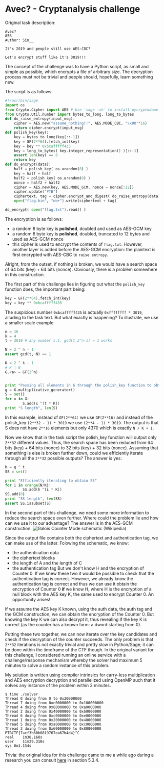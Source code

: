 # Avec? - Cryptanalysis challenge

Original task description:
```
Avec?
856
Author: Sin__

It's 2019 and people still use AES-CBC?

Let's encrypt stuff like it's 3019!!!
```

The concept of the challenge was to have a Python script, as small and simple as
possible, which encrypts a file of arbitrary size. The decryption process must
not be trivial and people should, hopefully, learn something new.

The script is as follows:
```python
#!/usr/bin/sage
import os
from Crypto.Cipher import AES # Use `sage -sh` to install pycryptodome for AES.MODE.GCM
from Crypto.Util.number import bytes_to_long, long_to_bytes
def do_raise_entropy(input_msg):
	cipher = AES.new("assume_nothing!!", AES.MODE_CBC, "\x00"*16)
	return cipher.encrypt(input_msg)
def polish_key(key):
	key = bytes_to_long(key[::-1])
	key = GF(2**64).fetch_int(key)
	key = key ** 0xbcafffff435
	key = long_to_bytes( key.integer_representation() )[::-1]
	assert len(key) == 8
	return key
def do_encrypt(data):
	half = polish_key( os.urandom(8) )
	key = half + half
	half2 = polish_key( os.urandom(8) )
	nonce = half2 + half2
	cipher = AES.new(key, AES.MODE_GCM, nonce = nonce[:12])
	cipher.update("PTB")
	ciphertext, tag = cipher.encrypt_and_digest( do_raise_entropy(data) )
	open("flag.bin", "wb+").write(ciphertext + tag)

do_encrypt( open("flag.txt").read() )
```

The encryption is as follows:
- a random 8 byte key is **polished**, doubled and used as AES-GCM key
- a random 8 byte key is **polished**, doubled, truncated to 12 bytes and used as AES-GCM nonce
- this cipher is used to encrypt the contents of `flag.txt`. However, another layer is added before the AES-GCM encryption: the plaintext is first encrypted with AES-CBC to `raise entropy`.

Alright, from the outset, if nothing is broken, we would have a search space of 64 bits (key) + 64 bits (nonce). Obviously, there is a problem somewhere in this construction.

The first part of this challenge lies in figuring out what the `polish_key` function does, the important part being:
```python
key = GF(2**64).fetch_int(key)
key = key ** 0xbcafffff435
```
The suspicious number `0xbcafffff435` is actually `0xffffffff * 3019`, alluding to the task text. But what exactly is happening? To illustrate, we use a smaller scale example:
```python
n = 16
k = 4
t = 3019 # any number s.t. gcd(t,2^n-1) = 1 works

N = 2 ^ n - 1
assert gcd(t, N) == 1

K = 2 ^ k - 1
# K | N
G.<a> = GF(2^n)


print "Passing all elements in G through the polish_key function to obtain set S"
g = G.multiplicative_generator()
S = set()
for x in G:
        S.add(x ^(t * K))
print "S length", len(S)

```
In this example, instead of `GF(2**64)` we use `GF(2**16)` and instead of the polish_key `(2**32 - 1) * 3019` we use `(2**4 - 1) * 3019`. The output is that S does not have `2**16` elements but only 4370 which is exactly `N / K + 1`.

Now we know that in the task script the polish_key function will output only `2**32` different values. Thus, the search space has been reduced from 64 bits (key) + 64 bits (nonce) to 32 bits (key) + 32 bits (nonce). Assuming that something is else is broken further down, could we efficiently iterate through all the `2**32` possible outputs? The answer is yes:

```python
h = g ^ t
SS = set()

print "Efficiently iterating to obtain SS"
for i in xrange(N/K):
        SS.add(h ^(i * K))
SS.add(0)
print "SS length", len(SS)
assert SS.issubset(S)
```

In the second part of this challenge, we need some more information to reduce the search space even further. Where could the problem lie and how can we use it to our advantage? The answer is in the AES-GCM construction:
![Galois Counter Mode schematic (Wikipedia)](https://upload.wikimedia.org/wikipedia/commons/2/25/GCM-Galois_Counter_Mode_with_IV.svg)

Since the output file contains both the ciphertext and authentication tag, we can make use of the latter.
Folowing the schematic, we know:
- the authentication data
- the ciphertext blocks
- the length of A and the length of C
- the authentication tag
But we don't know H and the encryption of Counter 0. If we knew these two it would be possible to check that the authentication tag is correct. However, we already know the authentication tag is correct and thus we can use it obtain the encryption of Counter 0 **if** we know H, where H is the encryption of a null block with the AES key K, the same used to encrypt Counter 0. An opportunity arises!

If we assume the AES key K known, using the auth data, the auth tag and the GCM construction, we can obtain the encryption of the Counter 0. But knowing the key K we can also decrypt it, thus revealing if the key K is correct (as the counter has a known form: a dword starting from 0).

Putting these two together, we can now iterate over the key candidates and check if the decryption of the counter succeeds. The only problem is that `2**32` iterations is not exactly trivial and pretty slow in Python/Sage; it can be done within the timeframe of the CTF though. In the original variant for this challenge, I considered running an online service with a challenge/response mechanism whereby the solver had maximum 5 minutes to solve a random instance of this problem.

My [solution](../solver/solver) is written using compiler intrinsics for carry-less multiplication and AES encryption decryption and parallelized using OpenMP such that it solves any instance of the problem within 3 minutes.

```shell
$ time ./solver
Thread 0 doing from 0 to 0x20000000
Thread 7 doing from 0xe0000000 to 0x100000000
Thread 4 doing from 0x80000000 to 0xa0000000
Thread 2 doing from 0x40000000 to 0x60000000
Thread 6 doing from 0xc0000000 to 0xe0000000
Thread 1 doing from 0x20000000 to 0x40000000
Thread 5 doing from 0xa0000000 to 0xc0000000
Thread 3 doing from 0x60000000 to 0x80000000
PTBCTF{7acf3b60b0819767ea67b4d4}^C
real	1m38.168s
user	11m29.310s
sys	0m1.154s
```



Trivia: the original idea for this challenge came to me a while ago during a research you can consult [here](https://conference.hitb.org/hitbsecconf2016ams/wp-content/uploads/2015/11/D1T1-Radu-Caragea-Peering-into-the-Depths-of-TLS-Traffic-in-Real-Time.pdf) in section 5.3.4.
